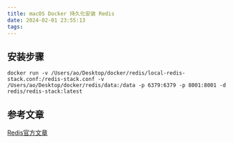 ```yaml
---
title: macOS Docker 持久化安装 Redis
date: 2024-02-01 23:55:13
tags:
---
```

## 安装步骤

```shell
docker run -v /Users/ao/Desktop/docker/redis/local-redis-stack.conf:/redis-stack.conf -v /Users/ao/Desktop/docker/redis/data:/data -p 6379:6379 -p 8001:8001 -d redis/redis-stack:latest
```

## 参考文章

[Redis官方文章](https://redis.io/docs/install/install-stack/docker/)
